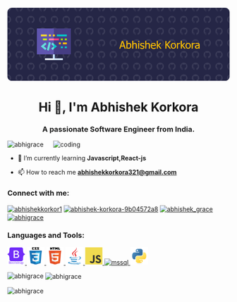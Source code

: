 ![logo](https://github.com/abhigrace/abhigrace/blob/main/github-header-image%20(2).png)
<h1 align="center">Hi 👋, I'm Abhishek Korkora</h1>
<h3 align="center">A passionate Software Engineer from India.</h3>
<img align="right" alt="coding" width="400" src="https://user-images.githubusercontent.com/55389276/140866485-8fb1c876-9a8f-4d6a-98dc-08c4981eaf70.gif">

<p align="left"> <img src="https://komarev.com/ghpvc/?username=abhigrace&label=Profile%20views&color=0e75b6&style=flat" alt="abhigrace" /> </p>

- 🌱 I’m currently learning **Javascript,React-js**

- 📫 How to reach me **abhishekkorkora321@gmail.com**

<h3 align="left">Connect with me:</h3>
<p align="left">
<a href="https://twitter.com/abhishekkorkor1" target="blank"><img align="center" src="https://raw.githubusercontent.com/rahuldkjain/github-profile-readme-generator/master/src/images/icons/Social/twitter.svg" alt="abhishekkorkor1" height="30" width="40" /></a>
<a href="https://linkedin.com/in/abhishek-korkora-9b04572a8" target="blank"><img align="center" src="https://raw.githubusercontent.com/rahuldkjain/github-profile-readme-generator/master/src/images/icons/Social/linked-in-alt.svg" alt="abhishek-korkora-9b04572a8" height="30" width="40" /></a>
<a href="https://instagram.com/abhishek_grace" target="blank"><img align="center" src="https://raw.githubusercontent.com/rahuldkjain/github-profile-readme-generator/master/src/images/icons/Social/instagram.svg" alt="abhishek_grace" height="30" width="40" /></a>
<a href="https://leetcode.com/u/abhi_grace/" target="blank"><img align="center" src="https://raw.githubusercontent.com/rahuldkjain/github-profile-readme-generator/master/src/images/icons/Social/leet-code.svg" alt="abhigrace" height="30" width="40" /></a>
</p>

<h3 align="left">Languages and Tools:</h3>
<p align="left"> <a href="https://getbootstrap.com" target="_blank" rel="noreferrer"> <img src="https://raw.githubusercontent.com/devicons/devicon/master/icons/bootstrap/bootstrap-plain-wordmark.svg" alt="bootstrap" width="40" height="40"/> </a> <a href="https://www.w3schools.com/css/" target="_blank" rel="noreferrer"> <img src="https://raw.githubusercontent.com/devicons/devicon/master/icons/css3/css3-original-wordmark.svg" alt="css3" width="40" height="40"/> </a> <a href="https://www.w3.org/html/" target="_blank" rel="noreferrer"> <img src="https://raw.githubusercontent.com/devicons/devicon/master/icons/html5/html5-original-wordmark.svg" alt="html5" width="40" height="40"/> </a> <a href="https://www.java.com" target="_blank" rel="noreferrer"> <img src="https://raw.githubusercontent.com/devicons/devicon/master/icons/java/java-original.svg" alt="java" width="40" height="40"/> </a> <a href="https://developer.mozilla.org/en-US/docs/Web/JavaScript" target="_blank" rel="noreferrer"> <img src="https://raw.githubusercontent.com/devicons/devicon/master/icons/javascript/javascript-original.svg" alt="javascript" width="40" height="40"/> </a> <a href="https://www.microsoft.com/en-us/sql-server" target="_blank" rel="noreferrer"> <img src="https://www.svgrepo.com/show/303229/microsoft-sql-server-logo.svg" alt="mssql" width="40" height="40"/> </a> <a href="https://www.python.org" target="_blank" rel="noreferrer"> <img src="https://raw.githubusercontent.com/devicons/devicon/master/icons/python/python-original.svg" alt="python" width="40" height="40"/> </a> </p>

<p><img align="left" src="https://github-readme-stats.vercel.app/api/top-langs?username=abhigrace&show_icons=true&locale=en&layout=compact" alt="abhigrace" /></p>

<p>&nbsp;<img align="center" src="https://github-readme-stats.vercel.app/api?username=abhigrace&show_icons=true&locale=en" alt="abhigrace" /></p>

<p><img align="center" src="https://github-readme-streak-stats.herokuapp.com/?user=abhigrace&" alt="abhigrace" /></p>
